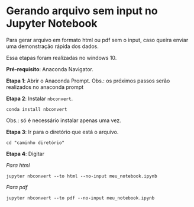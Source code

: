 # Gerando arquivo sem input no Jupyter Notebook

Para gerar arquivo em formato html ou pdf sem o input, caso queira enviar uma demonstração rápida dos dados.

Essa etapas foram realizadas no windows 10. 

**Pré-requisito**: Anaconda Navigator.

**Etapa 1**: Abrir o Anaconda Prompt.
Obs.: os próximos passos serão realizados no anaconda prompt

**Etapa 2**: Instalar `nbconvert`.
        
    conda install nbconvert
        
Obs.: só é necessário instalar apenas uma vez.

**Etapa 3**: Ir para o diretório que está o arquivo.

    cd "caminho diretório"
        
**Etapa 4**: Digitar

_Para html_

    jupyter nbconvert --to html --no-input meu_notebook.ipynb
      
_Para pdf_

    jupyter nbconvert --to pdf --no-input meu_notebook.ipynb
        


